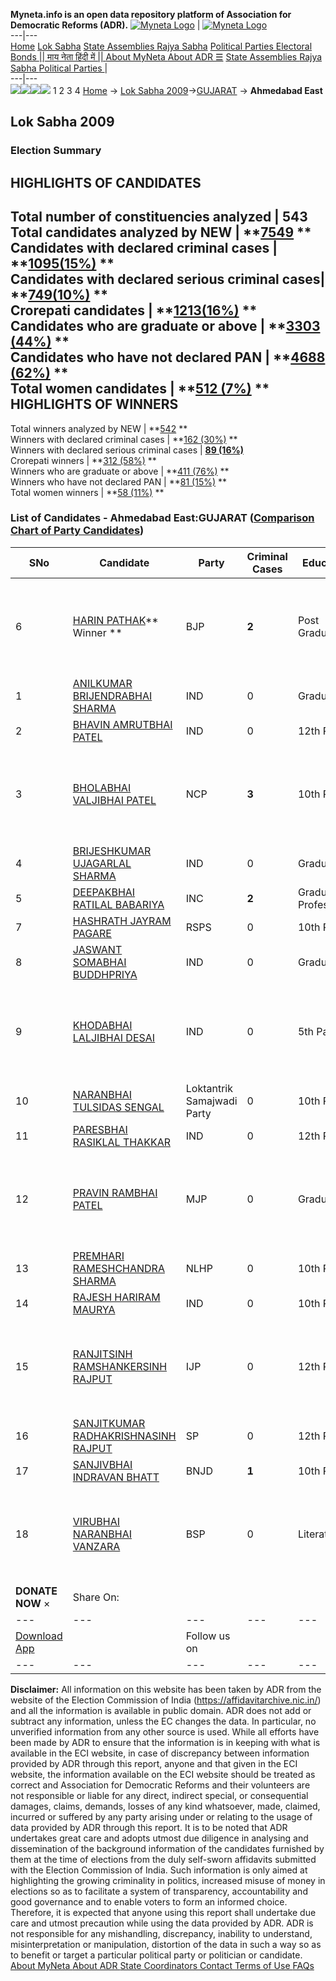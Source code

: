 **Myneta.info is an open data repository platform of Association for Democratic Reforms (ADR).**
[![Myneta Logo](https://www.myneta.info/lib/img/myneta-logo.png)](https://www.myneta.info/) | [![Myneta Logo](https://www.myneta.info/lib/img/adr-logo.png)](https://adrindia.org)  
---|---  
[Home](https://www.myneta.info/) [Lok Sabha](https://www.myneta.info/#ls "Lok Sabha") [ State Assemblies ](https://www.myneta.info/#sa "State Assemblies") [Rajya Sabha](https://www.myneta.info/#rs "Rajya Sabha") [Political Parties ](https://www.myneta.info/party "Political Parties") [ Electoral Bonds ](https://www.myneta.info/electoral_bonds "Electoral Bonds") [ || माय नेता हिंदी में || ](https://translate.google.co.in/translate?prev=hp&hl=en&js=y&u=www.myneta.info&sl=en&tl=hi&history_state0=) [ About MyNeta ](https://adrindia.org/content/about-myneta) [ About ADR ](https://adrindia.org/about-adr/who-we-are) [☰](javascript:void\(0\))
[ State Assemblies ](https://www.myneta.info/#sa "State Assemblies") [ Rajya Sabha ](https://www.myneta.info/#rs "Rajya Sabha") [ Political Parties ](https://www.myneta.info/party "Political Parties")
|   
---|---  
![](https://www.myneta.info/lib/img/banner/banner-1.png)![](https://www.myneta.info/lib/img/banner/banner-2.png)![](https://www.myneta.info/lib/img/banner/banner-3.png)![](https://www.myneta.info/lib/img/banner/banner-4.png)
1  2  3  4 
[Home](https://www.myneta.info/) → [Lok Sabha 2009](https://www.myneta.info/ls2009/)→[GUJARAT](https://www.myneta.info/ls2009/index.php?action=show_constituencies&state_id=6) → **Ahmedabad East**
### 
## Lok Sabha 2009
###  Election Summary 
HIGHLIGHTS OF CANDIDATES  
---  
Total number of constituencies analyzed |  543   
Total candidates analyzed by NEW | **[7549](https://www.myneta.info/ls2009/index.php?action=summary&subAction=candidates_analyzed&sort=candidate#summary) **  
Candidates with declared criminal cases | **[1095(15%)](https://www.myneta.info/ls2009/index.php?action=summary&subAction=crime&sort=candidate#summary) **  
Candidates with declared serious criminal cases| **[749(10%)](https://www.myneta.info/ls2009/index.php?action=summary&subAction=serious_crime&sort=candidate#summary) **  
Crorepati candidates | **[1213(16%)](https://www.myneta.info/ls2009/index.php?action=summary&subAction=crorepati&sort=candidate#summary) **  
Candidates who are graduate or above | **[3303 (44%)](https://www.myneta.info/ls2009/index.php?action=summary&subAction=education&sort=candidate#summary) **  
Candidates who have not declared PAN | **[4688 (62%)](https://www.myneta.info/ls2009/index.php?action=summary&subAction=without_pan&sort=candidate#summary) **  
Total women candidates | **[512 (7%)](https://www.myneta.info/ls2009/index.php?action=summary&subAction=women_candidate&sort=candidate#summary) **  
HIGHLIGHTS OF WINNERS  
---  
Total winners analyzed by NEW | **[542](https://www.myneta.info/ls2009/index.php?action=summary&subAction=winner_analyzed&sort=candidate#summary) **  
Winners with declared criminal cases | **[162 (30%)](https://www.myneta.info/ls2009/index.php?action=summary&subAction=winner_crime&sort=candidate#summary) **  
Winners with declared serious criminal cases | **[89 (16%)](https://www.myneta.info/ls2009/index.php?action=summary&subAction=winner_serious_crime&sort=candidate#summary)**  
Crorepati winners | **[312 (58%)](https://www.myneta.info/ls2009/index.php?action=summary&subAction=winner_crorepati&sort=candidate#summary) **  
Winners who are graduate or above | **[411 (76%)](https://www.myneta.info/ls2009/index.php?action=summary&subAction=winner_education&sort=candidate#summary) **  
Winners who have not declared PAN | **[81 (15%)](https://www.myneta.info/ls2009/index.php?action=summary&subAction=winner_without_pan&sort=candidate#summary) **  
Total women winners | **[58 (11%)](https://www.myneta.info/ls2009/index.php?action=summary&subAction=winner_women&sort=candidate#summary) **  
### List of Candidates - Ahmedabad East:GUJARAT ([Comparison Chart of Party Candidates](https://www.myneta.info/ls2009/comparisonchart.php?constituency_id=272))
SNo | Candidate| Party| Criminal Cases| Education| Age| Total Assets| Liabilities  
---|---|---|---|---|---|---|---  
6  | [HARIN PATHAK](https://www.myneta.info/ls2009/candidate.php?candidate_id=2144)** Winner ** | BJP | **2** | Post Graduate| 62 | ![](https://myneta.info/image_v2.php?myneta_folder=ls2009&candidate_id=2144&col=ta) | ![](https://myneta.info/image_v2.php?myneta_folder=ls2009&candidate_id=2144&col=lia)  
1  | [ANILKUMAR BRIJENDRABHAI SHARMA](https://www.myneta.info/ls2009/candidate.php?candidate_id=5782) | IND | 0 | Graduate| 51 | Rs 3,32,000 ~ 3 Lacs+ | Rs 0 ~   
2  | [BHAVIN AMRUTBHAI PATEL](https://www.myneta.info/ls2009/candidate.php?candidate_id=5780) | IND | 0 | 12th Pass| 38 | Rs 10,000 ~ 10 Thou+ | Rs 0 ~   
3  | [BHOLABHAI VALJIBHAI PATEL](https://www.myneta.info/ls2009/candidate.php?candidate_id=2381) | NCP | **3** | 10th Pass| 62 | ![](https://myneta.info/image_v2.php?myneta_folder=ls2009&candidate_id=2381&col=ta) | ![](https://myneta.info/image_v2.php?myneta_folder=ls2009&candidate_id=2381&col=lia)  
4  | [BRIJESHKUMAR UJAGARLAL SHARMA](https://www.myneta.info/ls2009/candidate.php?candidate_id=2148) | IND | 0 | Graduate| 28 | Rs 24,29,500 ~ 24 Lacs+ | Rs 0 ~   
5  | [DEEPAKBHAI RATILAL BABARIYA](https://www.myneta.info/ls2009/candidate.php?candidate_id=5777) | INC | **2** | Graduate Professional| 57 | Rs 4,57,96,700 ~ 4 Crore+ | Rs 0 ~   
7  | [HASHRATH JAYRAM PAGARE](https://www.myneta.info/ls2009/candidate.php?candidate_id=5781) | RSPS | 0 | 10th Pass| 61 | Rs 3,119 ~ 3 Thou+ | Rs 0 ~   
8  | [JASWANT SOMABHAI BUDDHPRIYA](https://www.myneta.info/ls2009/candidate.php?candidate_id=5785) | IND | 0 | Graduate| 64 | Rs 28,02,917 ~ 28 Lacs+ | Rs 0 ~   
9  | [KHODABHAI LALJIBHAI DESAI](https://www.myneta.info/ls2009/candidate.php?candidate_id=5773) | IND | 0 | 5th Pass| 42 | ![](https://myneta.info/image_v2.php?myneta_folder=ls2009&candidate_id=5773&col=ta) | ![](https://myneta.info/image_v2.php?myneta_folder=ls2009&candidate_id=5773&col=lia)  
10  | [NARANBHAI TULSIDAS SENGAL](https://www.myneta.info/ls2009/candidate.php?candidate_id=2147) | Loktantrik Samajwadi Party | 0 | 10th Pass| 58 | Rs 25,200 ~ 25 Thou+ | Rs 20,000 ~ 20 Thou+  
11  | [PARESBHAI RASIKLAL THAKKAR](https://www.myneta.info/ls2009/candidate.php?candidate_id=5775) | IND | 0 | 12th Pass| 29 | Rs 77,000 ~ 77 Thou+ | Rs 0 ~   
12  | [PRAVIN RAMBHAI PATEL](https://www.myneta.info/ls2009/candidate.php?candidate_id=5774) | MJP | 0 | Graduate| 45 | ![](https://myneta.info/image_v2.php?myneta_folder=ls2009&candidate_id=5774&col=ta) | ![](https://myneta.info/image_v2.php?myneta_folder=ls2009&candidate_id=5774&col=lia)  
13  | [PREMHARI RAMESHCHANDRA SHARMA](https://www.myneta.info/ls2009/candidate.php?candidate_id=5786) | NLHP | 0 | 10th Pass| 36 | Rs 69,000 ~ 69 Thou+ | Rs 0 ~   
14  | [RAJESH HARIRAM MAURYA](https://www.myneta.info/ls2009/candidate.php?candidate_id=5783) | IND | 0 | 10th Pass| 34 | Rs 2,950 ~ 2 Thou+ | Rs 0 ~   
15  | [RANJITSINH RAMSHANKERSINH RAJPUT](https://www.myneta.info/ls2009/candidate.php?candidate_id=5776) | IJP | 0 | 12th Pass| 37 | ![](https://myneta.info/image_v2.php?myneta_folder=ls2009&candidate_id=5776&col=ta) | ![](https://myneta.info/image_v2.php?myneta_folder=ls2009&candidate_id=5776&col=lia)  
16  | [SANJITKUMAR RADHAKRISHNASINH RAJPUT](https://www.myneta.info/ls2009/candidate.php?candidate_id=5784) | SP | 0 | 12th Pass| 29 | Rs 9,90,000 ~ 9 Lacs+ | Rs 1,21,000 ~ 1 Lacs+  
17  | [SANJIVBHAI INDRAVAN BHATT](https://www.myneta.info/ls2009/candidate.php?candidate_id=5779) | BNJD | **1** | 10th Pass| 38 | Rs 1,55,000 ~ 1 Lacs+ | Rs 0 ~   
18  | [VIRUBHAI NARANBHAI VANZARA](https://www.myneta.info/ls2009/candidate.php?candidate_id=5778) | BSP | 0 | Literate| 52 | ![](https://myneta.info/image_v2.php?myneta_folder=ls2009&candidate_id=5778&col=ta) | ![](https://myneta.info/image_v2.php?myneta_folder=ls2009&candidate_id=5778&col=lia)  
|  **DONATE NOW** × |  Share On:  | [](https://api.whatsapp.com/send?text=https%3A%2F%2Fmyneta.info%2Fpunjab2022%2Findex.php%3Faction%3Dshow_constituencies%26state_id%3D19) | [](https://www.facebook.com/sharer/sharer.php?u=https%3A%2F%2Fmyneta.info%2Fpunjab2022%2Findex.php%3Faction%3Dshow_constituencies%26state_id%3D19) | [](https://twitter.com/share?url=https%3A%2F%2Fmyneta.info%2Fpunjab2022%2Findex.php%3Faction%3Dshow_constituencies%26state_id%3D19)  
---|---|---|---|---  
| [ Download App ](https://play.google.com/store/apps/details?id=com.webrosoft.myneta1&pcampaignid=pcampaignidMKT-Other-global-all-co-prtnr-py-PartBadge-Mar2515-1) | [](https://play.google.com/store/apps/details?id=com.webrosoft.myneta1&pcampaignid=pcampaignidMKT-Other-global-all-co-prtnr-py-PartBadge-Mar2515-1) |  Follow us on  | [](https://www.facebook.com/adrindia.org/) | [](https://twitter.com/adrspeaks) | [](https://groups.google.com/g/national-election-watch?hl=en&pli=1) | [](https://www.instagram.com/adrspeaks/) | [](https://www.youtube.com/user/adrspeaks) | [](https://sharechat.com/profile/adrspeaks)  
---|---|---|---|---|---|---|---|---  
**Disclaimer:** All information on this website has been taken by ADR from the website of the Election Commission of India (https://affidavitarchive.nic.in/) and all the information is available in public domain. ADR does not add or subtract any information, unless the EC changes the data. In particular, no unverified information from any other source is used. While all efforts have been made by ADR to ensure that the information is in keeping with what is available in the ECI website, in case of discrepancy between information provided by ADR through this report, anyone and that given in the ECI website, the information available on the ECI website should be treated as correct and Association for Democratic Reforms and their volunteers are not responsible or liable for any direct, indirect special, or consequential damages, claims, demands, losses of any kind whatsoever, made, claimed, incurred or suffered by any party arising under or relating to the usage of data provided by ADR through this report. It is to be noted that ADR undertakes great care and adopts utmost due diligence in analysing and dissemination of the background information of the candidates furnished by them at the time of elections from the duly self-sworn affidavits submitted with the Election Commission of India. Such information is only aimed at highlighting the growing criminality in politics, increased misuse of money in elections so as to facilitate a system of transparency, accountability and good governance and to enable voters to form an informed choice. Therefore, it is expected that anyone using this report shall undertake due care and utmost precaution while using the data provided by ADR. ADR is not responsible for any mishandling, discrepancy, inability to understand, misinterpretation or manipulation, distortion of the data in such a way so as to benefit or target a particular political party or politician or candidate. 
[ About MyNeta ](https://adrindia.org/content/about-myneta) [ About ADR ](https://adrindia.org/about-adr/who-we-are) [ State Coordinators ](https://adrindia.org/about-adr/state-coordinators) [ Contact ](https://adrindia.org/contact-us) [ Terms of Use ](https://adrindia.org/content/adr-terms-use) [ FAQs ](https://adrindia.org/content/faqs)
